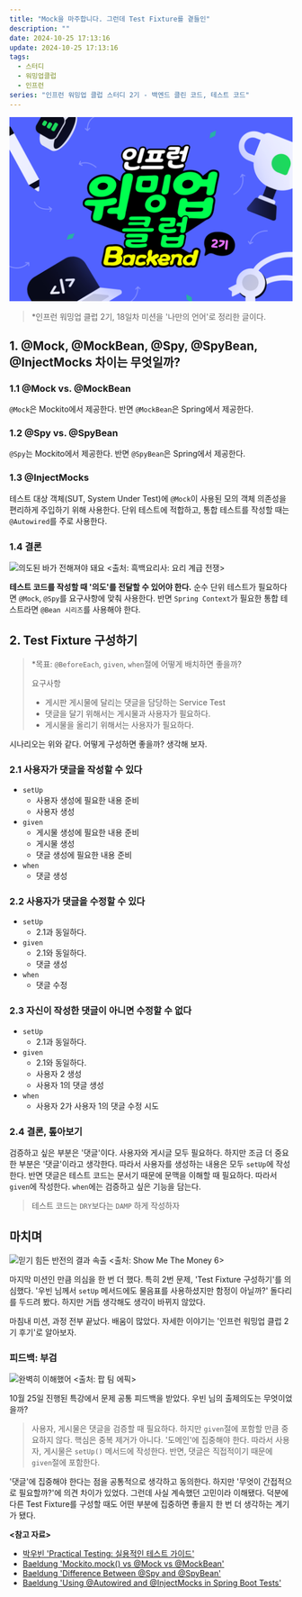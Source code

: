 ```yaml
---
title: "Mock을 마주합니다. 그런데 Test Fixture를 곁들인"
description: ""
date: 2024-10-25 17:13:16
update: 2024-10-25 17:13:16
tags:
  - 스터디
  - 워밍업클럽
  - 인프런
series: "인프런 워밍업 클럽 스터디 2기 - 백엔드 클린 코드, 테스트 코드" 
---
```


![인프런 워밍업 클럽 스터디 2기 - 백엔드 클린 코드, 테스트 코드 <출처: 인프런>](../images/inflearn-warmup-club-study-2.png)

> *인프런 워밍업 클럽 2기, 18일차 미션을 '나만의 언어'로 정리한 글이다.

## 1. @Mock, @MockBean, @Spy, @SpyBean, @InjectMocks 차이는 무엇일까?

### 1.1 @Mock vs. @MockBean

`@Mock`은 Mockito에서 제공한다. 반면 `@MockBean`은 Spring에서 제공한다.

### 1.2 @Spy vs. @SpyBean

`@Spy`는 Mockito에서 제공한다. 반면 `@SpyBean`은 Spring에서 제공한다.

### 1.3 @InjectMocks

테스트 대상 객체(SUT, System Under Test)에 `@Mock`이 사용된 모의 객체 의존성을 편리하게 주입하기 위해 사용한다.
단위 테스트에 적합하고, 통합 테스트를 작성할 때는 `@Autowired`를 주로 사용한다.

### 1.4 결론

![의도된 바가 전해져야 돼요 <출처: 흑백요리사: 요리 계급 전쟁>](culinary-class-wars-intention.avif)

**테스트 코드를 작성할 때 '의도'를 전달할 수 있어야 한다.** 순수 단위 테스트가 필요하다면 `@Mock`, `@Spy`를 요구사항에 맞춰 사용한다.
반면 `Spring Context`가 필요한 통합 테스트라면 `@Bean 시리즈`를 사용해야 한다.

## 2. Test Fixture 구성하기

> *목표: `@BeforeEach`, `given`, `when`절에 어떻게 배치하면 좋을까?
>
> 요구사항
> - 게시판 게시물에 달리는 댓글을 담당하는 Service Test
> - 댓글을 달기 위해서는 게시물과 사용자가 필요하다.
> - 게시물을 올리기 위해서는 사용자가 필요하다.

시나리오는 위와 같다. 어떻게 구성하면 좋을까? 생각해 보자.

### 2.1 사용자가 댓글을 작성할 수 있다

- `setUp`
    - 사용자 생성에 필요한 내용 준비
    - 사용자 생성
- `given`
    - 게시물 생성에 필요한 내용 준비
    - 게시물 생성
    - 댓글 생성에 필요한 내용 준비
- `when`
    - 댓글 생성

### 2.2 사용자가 댓글을 수정할 수 있다

- `setUp`
    - 2.1과 동일하다.
- `given`
    - 2.1와 동일하다.
    - 댓글 생성
- `when`
    - 댓글 수정

### 2.3 자신이 작성한 댓글이 아니면 수정할 수 없다

- `setUp`
    - 2.1과 동일하다.
- `given`
    - 2.1와 동일하다.
    - 사용자 2 생성
    - 사용자 1의 댓글 생성
- `when`
    - 사용자 2가 사용자 1의 댓글 수정 시도

### 2.4 결론, 톺아보기

검증하고 싶은 부분은 '댓글'이다. 사용자와 게시글 모두 필요하다. 하지만 조금 더 중요한 부분은 '댓글'이라고 생각한다.
따라서 사용자를 생성하는 내용은 모두 `setUp`에 작성한다. 반면 댓글은 테스트 코드는 문서기 때문에 문맥을 이해할 때 필요하다.
따라서 `given`에 작성한다. `when`에는 검증하고 싶은 기능을 담는다.

> 테스트 코드는 `DRY`보다는 `DAMP` 하게 작성하자

## 마치며

![믿기 힘든 반전의 결과 속출 <출처: Show Me The Money 6>](show-me-the-money-6-fail.avif)

마지막 미션인 만큼 의심을 한 번 더 했다. 특히 2번 문제, 'Test Fixture 구성하기'를 의심했다. '우빈 님께서 `setUp` 메서드에도
물음표를 사용하셨지만 함정이 아닐까?' 돌다리를 두드려 봤다. 하지만 거듭 생각해도 생각이 바뀌지 않았다.

마침내 미션, 과정 전부 끝났다. 배움이 많았다. 자세한 이야기는 '인프런 워밍업 클럽 2기 후기'로 알아보자.

### 피드백: 부검

![완벽히 이해했어 <출처: 팝 팀 에픽>](pop-team-epic-understood.avif)

10월 25일 진행된 특강에서 문제 공통 피드백을 받았다. 우빈 님의 출제의도는 무엇이었을까?

> 사용자, 게시물은 댓글을 검증할 때 필요하다. 하지만 `given`절에 포함할 만큼 중요하지 않다.
> 핵심은 중복 제거가 아니다. '도메인'에 집중해야 한다. 따라서 사용자, 게시물은 `setUp()` 메서드에 작성한다.
> 반면, 댓글은 직접적이기 때문에 `given`절에 포함한다.

'댓글'에 집중해야 한다는 점을 공통적으로 생각하고 동의한다. 하지만 '무엇이 간접적으로 필요할까?'에 의견 차이가 있었다.
그런데 사실 계속했던 고민이라 이해됐다. 덕분에 다른 Test Fixture를 구성할 때도 어떤 부분에 집중하면 좋을지 한 번 더 생각하는
계기가 됐다.

**<참고 자료>**

- [박우빈 'Practical Testing: 실용적인 테스트 가이드'](https://inf.run/yoBRZ)
- [Baeldung 'Mockito.mock() vs @Mock vs @MockBean'](https://www.baeldung.com/java-spring-mockito-mock-mockbean)
- [Baeldung 'Difference Between @Spy and @SpyBean'](https://www.baeldung.com/spring-spy-vs-spybean)
- [Baeldung 'Using @Autowired and @InjectMocks in Spring Boot Tests'](https://www.baeldung.com/spring-test-autowired-injectmocks)
